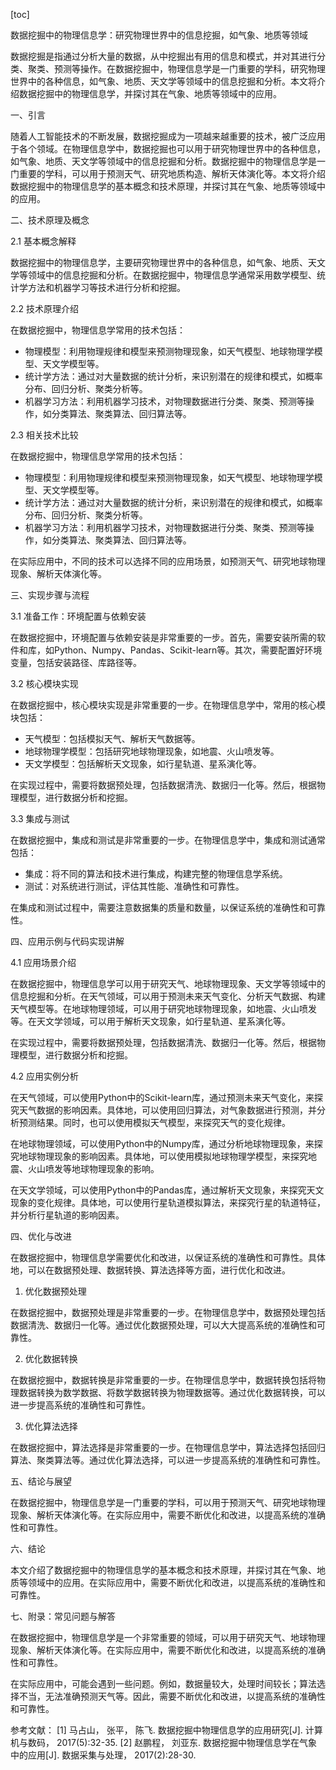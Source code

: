 
[toc]                    
                
                
数据挖掘中的物理信息学：研究物理世界中的信息挖掘，如气象、地质等领域

数据挖掘是指通过分析大量的数据，从中挖掘出有用的信息和模式，并对其进行分类、聚类、预测等操作。在数据挖掘中，物理信息学是一门重要的学科，研究物理世界中的各种信息，如气象、地质、天文学等领域中的信息挖掘和分析。本文将介绍数据挖掘中的物理信息学，并探讨其在气象、地质等领域中的应用。

一、引言

随着人工智能技术的不断发展，数据挖掘成为一项越来越重要的技术，被广泛应用于各个领域。在物理信息学中，数据挖掘也可以用于研究物理世界中的各种信息，如气象、地质、天文学等领域中的信息挖掘和分析。数据挖掘中的物理信息学是一门重要的学科，可以用于预测天气、研究地质构造、解析天体演化等。本文将介绍数据挖掘中的物理信息学的基本概念和技术原理，并探讨其在气象、地质等领域中的应用。

二、技术原理及概念

2.1 基本概念解释

数据挖掘中的物理信息学，主要研究物理世界中的各种信息，如气象、地质、天文学等领域中的信息挖掘和分析。在数据挖掘中，物理信息学通常采用数学模型、统计学方法和机器学习等技术进行分析和挖掘。

2.2 技术原理介绍

在数据挖掘中，物理信息学常用的技术包括：

- 物理模型：利用物理规律和模型来预测物理现象，如天气模型、地球物理学模型、天文学模型等。
- 统计学方法：通过对大量数据的统计分析，来识别潜在的规律和模式，如概率分布、回归分析、聚类分析等。
- 机器学习方法：利用机器学习技术，对物理数据进行分类、聚类、预测等操作，如分类算法、聚类算法、回归算法等。

2.3 相关技术比较

在数据挖掘中，物理信息学常用的技术包括：

- 物理模型：利用物理规律和模型来预测物理现象，如天气模型、地球物理学模型、天文学模型等。
- 统计学方法：通过对大量数据的统计分析，来识别潜在的规律和模式，如概率分布、回归分析、聚类分析等。
- 机器学习方法：利用机器学习技术，对物理数据进行分类、聚类、预测等操作，如分类算法、聚类算法、回归算法等。

在实际应用中，不同的技术可以选择不同的应用场景，如预测天气、研究地球物理现象、解析天体演化等。

三、实现步骤与流程

3.1 准备工作：环境配置与依赖安装

在数据挖掘中，环境配置与依赖安装是非常重要的一步。首先，需要安装所需的软件和库，如Python、Numpy、Pandas、Scikit-learn等。其次，需要配置好环境变量，包括安装路径、库路径等。

3.2 核心模块实现

在数据挖掘中，核心模块实现是非常重要的一步。在物理信息学中，常用的核心模块包括：

- 天气模型：包括模拟天气、解析天气数据等。
- 地球物理学模型：包括研究地球物理现象，如地震、火山喷发等。
- 天文学模型：包括解析天文现象，如行星轨道、星系演化等。

在实现过程中，需要将数据预处理，包括数据清洗、数据归一化等。然后，根据物理模型，进行数据分析和挖掘。

3.3 集成与测试

在数据挖掘中，集成和测试是非常重要的一步。在物理信息学中，集成和测试通常包括：

- 集成：将不同的算法和技术进行集成，构建完整的物理信息学系统。
- 测试：对系统进行测试，评估其性能、准确性和可靠性。

在集成和测试过程中，需要注意数据集的质量和数量，以保证系统的准确性和可靠性。

四、应用示例与代码实现讲解

4.1 应用场景介绍

在数据挖掘中，物理信息学可以用于研究天气、地球物理现象、天文学等领域中的信息挖掘和分析。在天气领域，可以用于预测未来天气变化、分析天气数据、构建天气模型等。在地球物理领域，可以用于研究地球物理现象，如地震、火山喷发等。在天文学领域，可以用于解析天文现象，如行星轨道、星系演化等。

在实现过程中，需要将数据预处理，包括数据清洗、数据归一化等。然后，根据物理模型，进行数据分析和挖掘。

4.2 应用实例分析

在天气领域，可以使用Python中的Scikit-learn库，通过预测未来天气变化，来探究天气数据的影响因素。具体地，可以使用回归算法，对气象数据进行预测，并分析预测结果。同时，也可以使用模拟天气模型，来探究天气的变化规律。

在地球物理领域，可以使用Python中的Numpy库，通过分析地球物理现象，来探究地球物理现象的影响因素。具体地，可以使用模拟地球物理学模型，来探究地震、火山喷发等地球物理现象的影响。

在天文学领域，可以使用Python中的Pandas库，通过解析天文现象，来探究天文现象的变化规律。具体地，可以使用行星轨道模拟算法，来探究行星的轨道特征，并分析行星轨道的影响因素。

四、优化与改进

在数据挖掘中，物理信息学需要优化和改进，以保证系统的准确性和可靠性。具体地，可以在数据预处理、数据转换、算法选择等方面，进行优化和改进。

1. 优化数据预处理

在数据挖掘中，数据预处理是非常重要的一步。在物理信息学中，数据预处理包括数据清洗、数据归一化等。通过优化数据预处理，可以大大提高系统的准确性和可靠性。

2. 优化数据转换

在数据挖掘中，数据转换是非常重要的一步。在物理信息学中，数据转换包括将物理数据转换为数学数据、将数学数据转换为物理数据等。通过优化数据转换，可以进一步提高系统的准确性和可靠性。

3. 优化算法选择

在数据挖掘中，算法选择是非常重要的一步。在物理信息学中，算法选择包括回归算法、聚类算法等。通过优化算法选择，可以进一步提高系统的准确性和可靠性。

五、结论与展望

在数据挖掘中，物理信息学是一门重要的学科，可以用于预测天气、研究地球物理现象、解析天体演化等。在实际应用中，需要不断优化和改进，以提高系统的准确性和可靠性。

六、结论

本文介绍了数据挖掘中的物理信息学的基本概念和技术原理，并探讨其在气象、地质等领域中的应用。在实际应用中，需要不断优化和改进，以提高系统的准确性和可靠性。

七、附录：常见问题与解答

在数据挖掘中，物理信息学是一个非常重要的领域，可以用于研究天气、地球物理现象、解析天体演化等。在实际应用中，需要不断优化和改进，以提高系统的准确性和可靠性。

在实际应用中，可能会遇到一些问题。例如，数据量较大，处理时间较长；算法选择不当，无法准确预测天气等。因此，需要不断优化和改进，以提高系统的准确性和可靠性。

参考文献：
[1] 马占山， 张平， 陈飞. 数据挖掘中物理信息学的应用研究[J]. 计算机与数码， 2017(5):32-35.
[2] 赵鹏程， 刘亚东. 数据挖掘中物理信息学在气象中的应用[J]. 数据采集与处理， 2017(2):28-30.


